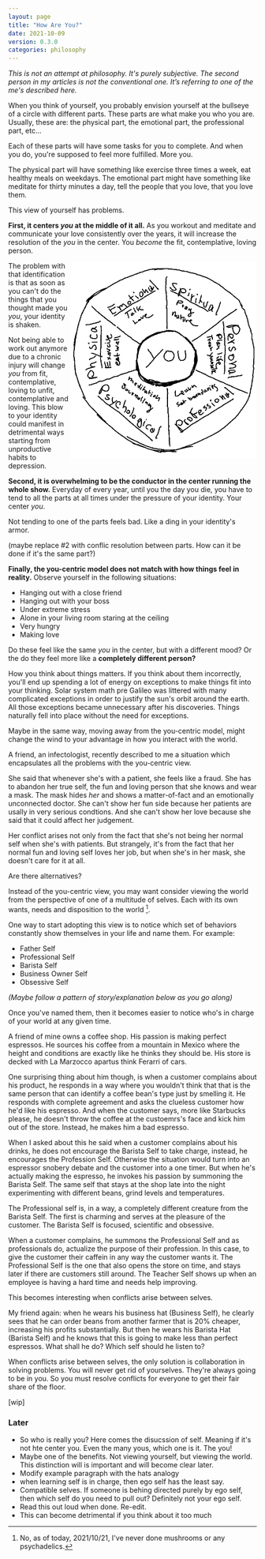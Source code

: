 ```yaml
---
layout: page
title: "How Are You?"
date: 2021-10-09
version: 0.3.0
categories: philosophy
---
```


_This is not an attempt at philosophy. It's purely subjective. The second person
in my articles is not the conventional one. It’s referring to one of the me's described here._

When you think of yourself, you probably envision yourself at the bullseye of a circle with
different parts. These parts are what make you who you are.
Usually, these are: the physical part, the emotional part, the professional part, etc...

Each of these parts will have some tasks for you to complete. And when you do, you're supposed
to feel more fulfilled. More you.

The physical part will have something like exercise three times a week, eat healthy
meals on weekdays. The emotional part might have something like meditate for thirty minutes a day,
tell the people that you love, that you love them.

This view of yourself has problems.

**First, it centers _you_ at the middle of it all.** As you workout and meditate and communicate your love
consistently over the years, it will increase the resolution of the _you_ in the center. You _become_ the fit,
contemplative, loving person.

<img src="/assets/hey-you-in-the-middle.png" height="400" style="float: right;">

The problem with that identification is that as soon as you can't do the things that you thought made you
_you_, your identity is shaken.

Not being able to work out anymore due to a chronic injury will change _you_
from fit, contemplative, loving to unfit, contemplative and loving. This blow to your identity could manifest
in detrimental ways starting from unproductive habits to depression.

**Second, it is overwhelming to be the conductor in the center running the whole show.** Everyday of every year, until you the day you die,
you have to tend to all the parts at all times under the pressure of your identity. Your center _you_.

Not tending to one of the parts feels bad. Like a ding in your identity's armor.

(maybe replace #2 with conflic resolution between parts. How can it be done if it's the same part?)

**Finally, the you-centric model does not match with how things feel in reality.** Observe yourself in the following situations:

- Hanging out with a close friend
- Hanging out with your boss
- Under extreme stress
- Alone in your living room staring at the ceiling
- Very hungry
- Making love

Do these feel like the same _you_ in the center, but with a different mood? Or the do they feel more like a **completely different person?**

How you think about things matters. If you think about them incorrectly, you'll end up spending a lot of energy
on exceptions to make things fit into your thinking. Solar system math pre Galileo was littered with many
complicated exceptions in order to justify the sun's orbit around the earth. All those exceptions became unnecessary
after his discoveries. Things naturally fell into place without the need for exceptions.

Maybe in the same way, moving away from the you-centric model, might change the wind to your advantage in how you interact with the world.

A friend, an infectologist, recently described to me a situation which encapsulates all the problems with the you-centric view.

She said that whenever she's with a patient, she feels like a fraud. She has to abandon her true self, the fun and loving person that
she knows and wear a mask. The mask hides _her_ and shows a matter-of-fact and an emotionally unconnected doctor. She can't show
her fun side because her patients are usally in very serious condtions. And she can't show her love because she said that it could
affect her judgement.

Her conflict arises not only from the fact that she's not being her normal self when she's with patients. But strangely, it's from the
fact that her normal fun and loving self loves her job, but when she's in her mask, she doesn't care for it at all.

Are there alternatives?

Instead of the you-centric view, you may want consider viewing the world from the perspective of one of a multitude of selves.
Each with its own wants, needs and disposition to the world [^1].

One way to start adopting this view is to notice which set of behaviors constantly show themselves in your life and name them. For example:

- Father Self
- Professional Self
- Barista Self
- Business Owner Self
- Obsessive Self

_(Maybe follow a pattern of story/explanation below as you go along)_

Once you've named them, then it becomes easier to notice who's in charge of your world at any given time.

A friend of mine owns a coffee shop. His passion is making perfect espressos. He
sources his coffee from a mountain in Mexico where the height and conditions are
exactly like he thinks they should be. His store is decked with La Marzocco apartus
think Ferarri of cars.

One surprising thing about him though, is when a customer complains about his product,
he responds in a way where you wouldn't think that that is the same person that can
identify a coffee bean's type just by smelling it. He responds with complete agreement
and asks the clueless customer how he'd like his espresso. And when the customer says,
more like Starbucks please, he doesn't throw the coffee at the custoemrs's face and kick
him out of the store. Instead, he makes him a bad espresso.

When I asked about this he said when a customer complains about his drinks, he does not
encourage the Barista Self to take charge, instead, he encourages the Profession Self.
Otherwise the situation would turn into an espressor snobery debate and the customer
into a one timer. But when he's actually making the espresso, he invokes his passion
by summoning the Barista Self. The same self that stays at the shop late into
the night experimenting with different beans, grind levels and temperatures.

The Professional self is, in a way, a completely different creature from the Barista Self.
The first is charming and serves at the pleasure of the customer. The Barista Self is focused,
scientific and obsessive.

When a customer complains, he summons the Professional Self and as professionals do, actualize the purpose
of their profession. In this case, to give the customer their caffein in any way the customer wants it. The Professional
Self is the one that also opens the store on time, and stays later if there are customers still around.
The Teacher Self shows up when an employee is having a hard time and needs help improving.

This becomes interesting when conflicts arise between selves.

My friend again: when he wears his business hat (Business Self), he clearly sees that he can order beans from another farmer that
is 20% cheaper, increasing his profits substantially. But then he wears his Barista Hat (Barista Self) and he knows that this is
going to make less than perfect espressos. What shall he do? Which self should he listen to?

When conflicts arise between selves, the only solution is collaboration in solving problems.
You will never get rid of yourselves. They're always going to be in you. So you must resolve
conflicts for everyone to get their fair share of the floor.

[wip]

### Later

- So who is really you? Here comes the disucssion of self. Meaning if it's not hte center you. Even the many yous, which one is it. The you!
- Maybe one of the benefits. Not viewing yourself, but viewing the world. This distinction will is important and will become clear later.
- Modify example paragraph with the hats analogy
- when learning self is in charge, then ego self has the least say.
- Compatible selves. If someone is behing directed purely by ego self, then which self do you need to pull out? Definitely not your ego self.
- Read this out loud when done. Re-edit.
- This can become detrimental if you think about it too much

[^1]: No, as of today, 2021/10/21, I've never done mushrooms or any psychadelics.
